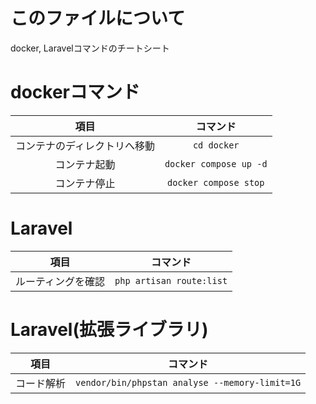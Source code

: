 # このファイルについて
docker, Laravelコマンドのチートシート

# dockerコマンド
| 項目 | コマンド |
|:---:|:---:|
| コンテナのディレクトリへ移動 | `cd docker` |
| コンテナ起動 | `docker compose up -d` |
| コンテナ停止 | `docker compose stop` |

# Laravel
| 項目 | コマンド |
|:---:|:---:|
| ルーティングを確認 | `php artisan route:list` |


# Laravel(拡張ライブラリ)
| 項目 | コマンド |
|:---:|:---:|
| コード解析 | `vendor/bin/phpstan analyse --memory-limit=1G` |
